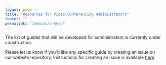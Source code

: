 ```yaml
---
layout: page
title: "Resources for Video Conferencing Administrators"
teaser: ""
permalink: "/admins/a-help"
---
```


The list of guides that will be developed for administrators is currently under construction.

Please let us know if you'd like any specific guide by creating an issue on our website repository. Instructions for creating an issue is available [here](https://github.com/TENET-RCCPII/TENET-VideoConferencing/blob/gh-pages/Contribute.md).



